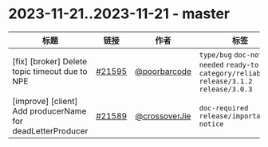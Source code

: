 # 2023-11-21..2023-11-21 - master
| 标题 | 链接 | 作者 | 标签 |
| - | :--: | :--: | - |
| [fix] [broker] Delete topic timeout due to NPE | [#21595](https://github.com/apache/pulsar/pull/21595) | [@poorbarcode](https://github.com/poorbarcode) | `type/bug` `doc-not-needed` `ready-to-test` `category/reliability` `release/3.1.2` `release/3.0.3`  | 
| [improve] [client] Add producerName for deadLetterProducer | [#21589](https://github.com/apache/pulsar/pull/21589) | [@crossoverJie](https://github.com/crossoverJie) | `doc-required` `release/important-notice`  | 

